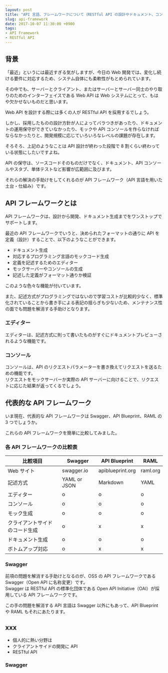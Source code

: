 ```yaml
---
layout: post
title: "API 言語、フレームワークについて（RESTful API の設計やドキュメント、コンソール、エディター）"
slug: api-framework
date: 2017-10-07 11:30:00 +0900
tags:
- API Framework
- RESTful API
---
```


## 背景

「最近」というには最近すぎる気がしますが、今日の Web 開発では、変化し続ける要件に対応するため、システム自体にも柔軟性がもとめられています。

その中でも、サーバーとクライアント、またはサーバーとサーバー同士のやり取りのためのインターフェイスである Web API は Web システムにとって、もはや欠かせないものだと思います。

Web API を設計する際には多くの人が RESTful API を採用するでしょう。

しかし、採用したものの設計方針が人によってバラつきがあったり、ドキュメントの運用保守ができていなかったり、モックや API コンソールを作らなければならなかったりと、開発規模に応じていろいろなレベルの課題が存在します。

そろそろ、上記のようなことは API 設計が終わった段階で 8 割くらい終わっている状態にしたいですよね。

API の保守は、ソースコードそのものだけでなく、ドキュメント、API コンソールやスタブ、単体テストなど影響が広範囲に及びます。

それらの解決の手助けをしてくれるのが API フレームワーク（API 言語を用いた土台・仕組み）です。


## API フレームワークとは

API フレームワークは、設計から開発、ドキュメント生成までをワンストップでサポートします。

最近の API フレームワークでいうと、決められたフォーマットの通りに API を定義（設計）することで、以下のようなことができます。

<!-- more -->

- ドキュメント生成
- 対応するプログラミング言語のモックコード生成
- 定義を記述するためのエディター
- モックサーバーやコンソールの生成
- 記述した定義がフォーマット通りか検証

このような色々な機能が付いています。

また、記述方式がプログラミングではないので学習コストが比較的少なく、標準化されていることから書き手による表記の揺らぎも少ないため、メンテナンス性の面でも問題を解消する手助けとなります。


### エディター

エディターは、記述方式に則って書いたものがすぐにドキュメントプレビューされるような機能です。


### コンソール

コンソールは、API のリクエストパラメーターを書き換えてリクエストを送るための機能です。  
リクエストをモックサーバーか実際の API サーバーに向けることで、リクエストに応じた結果が返ってくるでしょう。




## 代表的な API フレームワーク

いま現在、代表的な API フレームワークは Swagger、API Blueprint、RAML の 3 つでしょうか。

これらの API フレームワークを簡単に比較してみました。

### 各 API フレームワークの比較表

|比較項目|Swagger|API Blueprint|RAML|
|-|-|-|-|
|Web サイト|swagger.io|apiblueprint.org|raml.org|
|記述方式|YAML or JSON|Markdown|YAML|
|エディター|o|o|o|
|コンソール|o|o|o|
|モック生成|o|o|o|
|クライアントサイドのコード生成|o|x|x|
|ドキュメント生成|o|o|o|
|ボトムアップ対応|o|x|x|


### Swagger

前項の問題を解消する手助けとなるのが、OSS の API フレームワークである Swagger（Open API に名称変更）です。  
Swagger は RESTful API の標準化団体である Open API Initiative（OAI）が採用している API フレームワークです。

この手の問題を解消する API 言語は Swagger 以外にもあって、API Blueprint や RAML もそれにあたります。  
<!--API Blueprint については API コンソールやエディターを自前運用したくない人向けに Web サービス（Apiary）を提供しています。-->


## xxx

- 個人的に熱い分野は
- クライアントサイドの開発に API 
- RESTful API


### Swagger




